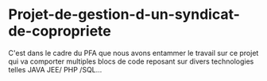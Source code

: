 # Projet-de-gestion-d-un-syndicat-de-copropriete
C'est dans le cadre du PFA que nous avons entammer le travail sur ce projet qui va comporter multiples blocs de code reposant sur divers technologies telles JAVA JEE/ PHP /SQL...
